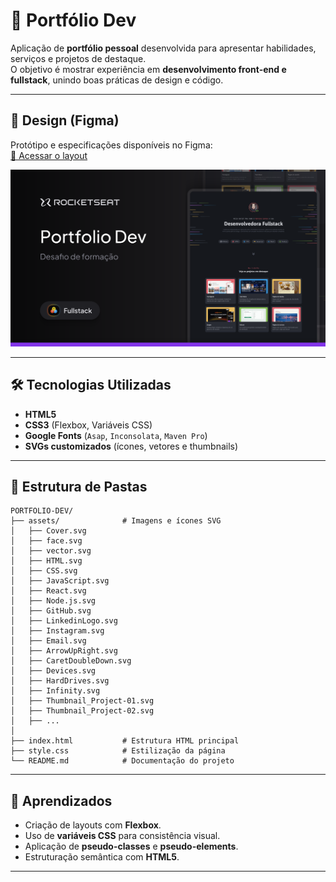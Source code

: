 # 🚀 Portfólio Dev  

Aplicação de **portfólio pessoal** desenvolvida para apresentar habilidades, serviços e projetos de destaque.  
O objetivo é mostrar experiência em **desenvolvimento front-end e fullstack**, unindo boas práticas de design e código.  

---

## 🎨 Design (Figma)

Protótipo e especificações disponíveis no Figma:  
[🔗 Acessar o layout](https://www.figma.com/design/TB3W2EgMoGcIPYL3M8PQax/Portfolio-Dev--Community-?node-id=0-1&p=f&m=dev)

![Preview do projeto](./assets/Cover.svg)

---



## 🛠️ Tecnologias Utilizadas

- **HTML5**  
- **CSS3** (Flexbox, Variáveis CSS)  
- **Google Fonts** (`Asap`, `Inconsolata`, `Maven Pro`)  
- **SVGs customizados** (ícones, vetores e thumbnails)  

---

## 📂 Estrutura de Pastas

```
PORTFOLIO-DEV/
├── assets/              # Imagens e ícones SVG
│   ├── Cover.svg
│   ├── face.svg
│   ├── vector.svg
│   ├── HTML.svg
│   ├── CSS.svg
│   ├── JavaScript.svg
│   ├── React.svg
│   ├── Node.js.svg
│   ├── GitHub.svg
│   ├── LinkedinLogo.svg
│   ├── Instagram.svg
│   ├── Email.svg
│   ├── ArrowUpRight.svg
│   ├── CaretDoubleDown.svg
│   ├── Devices.svg
│   ├── HardDrives.svg
│   ├── Infinity.svg
│   ├── Thumbnail_Project-01.svg
│   ├── Thumbnail_Project-02.svg
│   ├── ...
│
├── index.html           # Estrutura HTML principal
├── style.css            # Estilização da página
└── README.md            # Documentação do projeto
```

---



## 📌 Aprendizados

- Criação de layouts com **Flexbox**.  
- Uso de **variáveis CSS** para consistência visual.  
- Aplicação de **pseudo-classes** e **pseudo-elements**.  
- Estruturação semântica com **HTML5**.  

---


